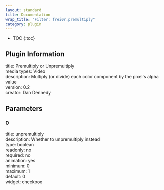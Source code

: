 ```yaml
---
layout: standard
title: Documentation
wrap_title: "Filter: frei0r.premultiply"
category: plugin
---
```

* TOC
{:toc}

## Plugin Information

title: Premultiply or Unpremultiply  
media types:
Video  
description: Multiply (or divide) each color component by the pixel&#39;s alpha value  
version: 0.2  
creator: Dan Dennedy  

## Parameters

### 0

title: unpremultiply    
description:
Whether to unpremultiply instead  
type: boolean  
readonly: no  
required: no  
animation: yes  
minimum: 0  
maximum: 1  
default: 0  
widget: checkbox  

